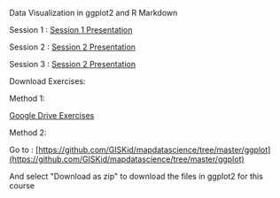 Data Visualization in ggplot2 and R Markdown

Session 1 : [Session 1 Presentation](http://www.mapdatascience.com/ggplot/Session1_pres.html)

Session 2 : [Session 2 Presentation](http://www.mapdatascience.com/ggplot/Session2_pres.html)

Session 3 : [Session 2 Presentation](http://www.mapdatascience.com/ggplot/Session3_pres.html)

Download Exercises:

Method 1:

[Google Drive Exercises](https://drive.google.com/drive/folders/15PGNjfBkrCCogzpelzcwn55z84GKVR87?usp=sharing)

Method 2: 

Go to : [https://github.com/GISKid/mapdatascience/tree/master/ggplot](https://github.com/GISKid/mapdatascience/tree/master/ggplot)

And select "Download as zip" to download the files in ggplot2 for this course
